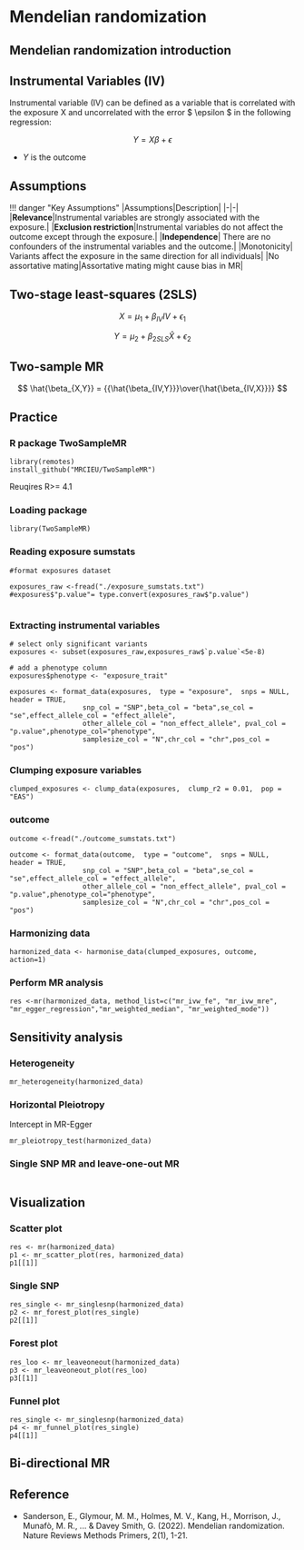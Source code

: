 # Mendelian randomization

## Mendelian randomization introduction

## Instrumental Variables (IV)

Instrumental variable (IV) can be defined as a variable  that is correlated with the exposure X and uncorrelated with the error $ \epsilon $ in the following regression: 

$$ Y = X\beta + \epsilon $$

- $Y$ is the outcome

## Assumptions
!!! danger "Key Assumptions"
    |Assumptions|Description|
    |-|-|
    |**Relevance**|Instrumental variables are strongly associated with the exposure.|
    |**Exclusion restriction**|Instrumental variables do not affect the outcome except through the exposure.|
    |**Independence**| There are no confounders of the instrumental variables and the outcome.|
    |Monotonicity| Variants affect the exposure in the same direction for all individuals|
    |No assortative mating|Assortative mating might cause bias in MR|

## Two-stage least-squares (2SLS)

$$ X = \mu_1 + \beta_{IV} IV + \epsilon_1  $$

$$ Y = \mu_2 + \beta_{2SLS} \hat{X} + \epsilon_2 $$

## Two-sample MR

$$ \hat{\beta_{X,Y}} = {{\hat{\beta_{IV,Y}}}\over{\hat{\beta_{IV,X}}}} $$

## Practice

### R package TwoSampleMR


```
library(remotes)
install_github("MRCIEU/TwoSampleMR")
```

Reuqires R>= 4.1

### Loading package
```
library(TwoSampleMR)
```

### Reading exposure sumstats
```
#format exposures dataset

exposures_raw <-fread("./exposure_sumstats.txt")
#exposures$"p.value"= type.convert(exposures_raw$"p.value") 


```

### Extracting instrumental variables

```
# select only significant variants
exposures <- subset(exposures_raw,exposures_raw$`p.value`<5e-8)

# add a phenotype column
exposures$phenotype <- "exposure_trait"

exposures <- format_data(exposures,  type = "exposure",  snps = NULL,  header = TRUE,
                  snp_col = "SNP",beta_col = "beta",se_col = "se",effect_allele_col = "effect_allele",
                  other_allele_col = "non_effect_allele", pval_col = "p.value",phenotype_col="phenotype",
                  samplesize_col = "N",chr_col = "chr",pos_col = "pos")
```

### Clumping exposure variables

```
clumped_exposures <- clump_data(exposures,  clump_r2 = 0.01,  pop = "EAS")
```

### outcome

```
outcome <-fread("./outcome_sumstats.txt")

outcome <- format_data(outcome,  type = "outcome",  snps = NULL,  header = TRUE,
                  snp_col = "SNP",beta_col = "beta",se_col = "se",effect_allele_col = "effect_allele",
                  other_allele_col = "non_effect_allele", pval_col = "p.value",phenotype_col="phenotype",
                  samplesize_col = "N",chr_col = "chr",pos_col = "pos")
```

### Harmonizing data

```
harmonized_data <- harmonise_data(clumped_exposures, outcome, action=1)
```

### Perform MR analysis

```
res <-mr(harmonized_data, method_list=c("mr_ivw_fe", "mr_ivw_mre", "mr_egger_regression","mr_weighted_median", "mr_weighted_mode"))
```


## Sensitivity analysis

### Heterogeneity 

```
mr_heterogeneity(harmonized_data)
```

### Horizontal Pleiotropy 

Intercept in MR-Egger

```
mr_pleiotropy_test(harmonized_data)
```

### Single SNP MR and leave-one-out MR
```

```

## Visualization

### Scatter plot

```
res <- mr(harmonized_data)
p1 <- mr_scatter_plot(res, harmonized_data)
p1[[1]]
```

### Single SNP 
```
res_single <- mr_singlesnp(harmonized_data)
p2 <- mr_forest_plot(res_single)
p2[[1]]
```

### Forest plot

```
res_loo <- mr_leaveoneout(harmonized_data)
p3 <- mr_leaveoneout_plot(res_loo)
p3[[1]]
```

### Funnel plot

```
res_single <- mr_singlesnp(harmonized_data)
p4 <- mr_funnel_plot(res_single)
p4[[1]]
```

## Bi-directional MR

## Reference

- Sanderson, E., Glymour, M. M., Holmes, M. V., Kang, H., Morrison, J., Munafò, M. R., ... & Davey Smith, G. (2022). Mendelian randomization. Nature Reviews Methods Primers, 2(1), 1-21.